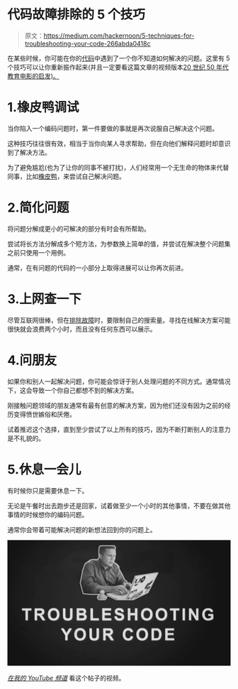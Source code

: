 # 代码故障排除的 5 个技巧

> 原文：<https://medium.com/hackernoon/5-techniques-for-troubleshooting-your-code-266abda0418c>

在某些时候，你可能在你的[代码](https://hackernoon.com/tagged/code)中遇到了一个你不知道如何解决的问题。这里有 5 个技巧可以让你重新振作起来(并且一定要看这篇文章的视频版本[20 世纪 50 年代教育电影的启发)。](https://youtu.be/YYrUVHORcc8)

# 1.橡皮鸭调试

当你陷入一个编码问题时，第一件要做的事就是再次说服自己解决这个问题。

这种技巧往往很有效，相当于当你向某人寻求帮助，但在向他们解释问题时却意识到了解决方法。

为了避免尴尬(也为了让你的同事不被打扰)，人们经常用一个无生命的物体来代替同事，比如[橡皮鸭](https://en.wikipedia.org/wiki/Rubber_duck_debugging)，来尝试自己解决问题。

# 2.简化问题

将问题分解成更小的可解决的部分有时会有所帮助。

尝试将长方法分解成多个短方法，为参数换上简单的值，并尝试在解决整个问题集之前只使用一个用例。

通常，在有问题的代码的一小部分上取得进展可以让你再次前进。

# 3.上网查一下

尽管互联网很棒，但在[排除故障](https://hackernoon.com/tagged/troubleshooting)时，要限制自己的搜索量。寻找在线解决方案可能很快就会浪费两个小时，而且没有任何东西可以展示。

# 4.问朋友

如果你和别人一起解决问题，你可能会惊讶于别人处理问题的不同方式。通常情况下，这会导致一个你自己都想不到的解决方案。

刚接触问题领域的朋友通常有最有创意的解决方案，因为他们还没有因为之前的经历变得愤世嫉俗和厌倦。

试着推迟这个选择，直到至少尝试了以上所有的技巧，因为不断打断别人的注意力是不礼貌的。

# 5.休息一会儿

有时候你只是需要休息一下。

无论是午餐时出去跑步还是回家，试着做至少一个小时的其他事情，不要在做其他事情的时候想你的编码问题。

通常你会带着可能解决问题的新想法回到你的问题上。

![](img/e4a2ad57470da05a62a86908acebebaf.png)

[*在我的 YouTube 频道*](https://youtu.be/YYrUVHORcc8) 看这个帖子的视频。